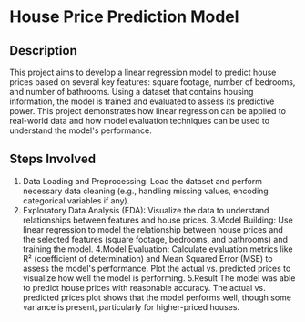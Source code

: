# House Price Prediction Model 
## Description
This project aims to develop a linear regression model to predict house prices based on several key features: square footage, number of bedrooms, and number of bathrooms. Using a dataset that contains housing information, the model is trained and evaluated to assess its predictive power. This project demonstrates how linear regression can be applied to real-world data and how model evaluation techniques can be used to understand the model's performance.

## Steps Involved
1. Data Loading and Preprocessing:
Load the dataset and perform necessary data cleaning (e.g., handling missing values, encoding categorical variables if any).
2. Exploratory Data Analysis (EDA):
Visualize the data to understand relationships between features and house prices.
3.Model Building:
Use linear regression to model the relationship between house prices and the selected features (square footage, bedrooms, and bathrooms) and training the model.
4.Model Evaluation:
Calculate evaluation metrics like R² (coefficient of determination) and Mean Squared Error (MSE) to assess the model's performance.
Plot the actual vs. predicted prices to visualize how well the model is performing.
5.Result
The model was able to predict house prices with reasonable accuracy. The actual vs. predicted prices plot shows that the model performs well, though some variance is present, particularly for higher-priced houses.
